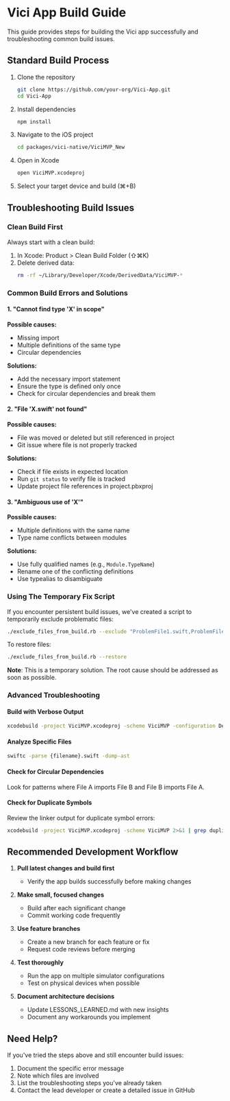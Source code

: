 # Vici App Build Guide

This guide provides steps for building the Vici app successfully and troubleshooting common build issues.

## Standard Build Process

1. Clone the repository
   ```bash
   git clone https://github.com/your-org/Vici-App.git
   cd Vici-App
   ```

2. Install dependencies
   ```bash
   npm install
   ```

3. Navigate to the iOS project
   ```bash
   cd packages/vici-native/ViciMVP_New
   ```

4. Open in Xcode
   ```bash
   open ViciMVP.xcodeproj
   ```

5. Select your target device and build (⌘+B)

## Troubleshooting Build Issues

### Clean Build First

Always start with a clean build:

1. In Xcode: Product > Clean Build Folder (⇧⌘K)
2. Delete derived data:
   ```bash
   rm -rf ~/Library/Developer/Xcode/DerivedData/ViciMVP-*
   ```

### Common Build Errors and Solutions

#### 1. "Cannot find type 'X' in scope"

**Possible causes:**
- Missing import
- Multiple definitions of the same type
- Circular dependencies

**Solutions:**
- Add the necessary import statement
- Ensure the type is defined only once
- Check for circular dependencies and break them

#### 2. "File 'X.swift' not found"

**Possible causes:**
- File was moved or deleted but still referenced in project
- Git issue where file is not properly tracked

**Solutions:**
- Check if file exists in expected location
- Run `git status` to verify file is tracked
- Update project file references in project.pbxproj

#### 3. "Ambiguous use of 'X'"

**Possible causes:**
- Multiple definitions with the same name
- Type name conflicts between modules

**Solutions:**
- Use fully qualified names (e.g., `Module.TypeName`)
- Rename one of the conflicting definitions
- Use typealias to disambiguate

### Using The Temporary Fix Script

If you encounter persistent build issues, we've created a script to temporarily exclude problematic files:

```bash
./exclude_files_from_build.rb --exclude "ProblemFile1.swift,ProblemFile2.swift"
```

To restore files:
```bash
./exclude_files_from_build.rb --restore
```

**Note**: This is a temporary solution. The root cause should be addressed as soon as possible.

### Advanced Troubleshooting

#### Build with Verbose Output

```bash
xcodebuild -project ViciMVP.xcodeproj -scheme ViciMVP -configuration Debug -destination "platform=iOS Simulator,name=iPhone 14" build -verbose
```

#### Analyze Specific Files

```bash
swiftc -parse {filename}.swift -dump-ast
```

#### Check for Circular Dependencies

Look for patterns where File A imports File B and File B imports File A.

#### Check for Duplicate Symbols

Review the linker output for duplicate symbol errors:

```bash
xcodebuild -project ViciMVP.xcodeproj -scheme ViciMVP 2>&1 | grep duplicate
```

## Recommended Development Workflow

1. **Pull latest changes and build first**
   - Verify the app builds successfully before making changes

2. **Make small, focused changes**
   - Build after each significant change
   - Commit working code frequently

3. **Use feature branches**
   - Create a new branch for each feature or fix
   - Request code reviews before merging

4. **Test thoroughly**
   - Run the app on multiple simulator configurations
   - Test on physical devices when possible

5. **Document architecture decisions**
   - Update LESSONS_LEARNED.md with new insights
   - Document any workarounds you implement

## Need Help?

If you've tried the steps above and still encounter build issues:

1. Document the specific error message
2. Note which files are involved
3. List the troubleshooting steps you've already taken
4. Contact the lead developer or create a detailed issue in GitHub 